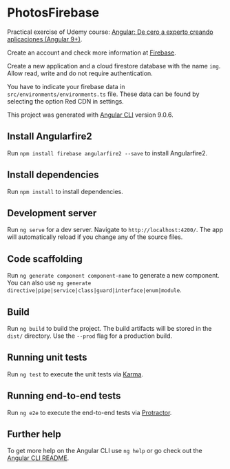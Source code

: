 # PhotosFirebase

Practical exercise of Udemy course: [Angular: De cero a experto creando aplicaciones (Angular 9+)](https://www.udemy.com/share/101WdsB0sfd1tTRXo=/).

Create an account and check more information at [Firebase](https://firebase.google.com/).

Create a new application and a cloud firestore database with the name `img`. Allow read, write and do not require authentication.

You have to indicate your firebase data in `src/environments/environments.ts` file. These data can be found by selecting the option Red CDN in settings.

This project was generated with [Angular CLI](https://github.com/angular/angular-cli) version 9.0.6.

## Install Angularfire2

Run `npm install firebase angularfire2 --save` to install Angularfire2.

## Install dependencies

Run `npm install` to install dependencies.

## Development server

Run `ng serve` for a dev server. Navigate to `http://localhost:4200/`. The app will automatically reload if you change any of the source files.

## Code scaffolding

Run `ng generate component component-name` to generate a new component. You can also use `ng generate directive|pipe|service|class|guard|interface|enum|module`.

## Build

Run `ng build` to build the project. The build artifacts will be stored in the `dist/` directory. Use the `--prod` flag for a production build.

## Running unit tests

Run `ng test` to execute the unit tests via [Karma](https://karma-runner.github.io).

## Running end-to-end tests

Run `ng e2e` to execute the end-to-end tests via [Protractor](http://www.protractortest.org/).

## Further help

To get more help on the Angular CLI use `ng help` or go check out the [Angular CLI README](https://github.com/angular/angular-cli/blob/master/README.md).

